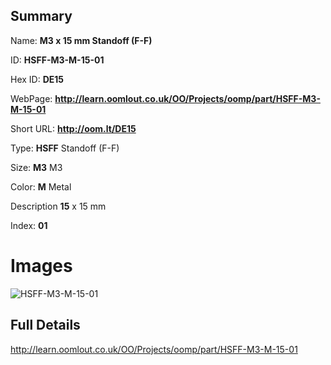 

## Summary
 
Name: __M3 x 15 mm Standoff (F-F)__

ID: __HSFF-M3-M-15-01__

Hex ID: __DE15__

WebPage: __http://learn.oomlout.co.uk/OO/Projects/oomp/part/HSFF-M3-M-15-01__

Short URL: __http://oom.lt/DE15__


Type: __HSFF__ Standoff (F-F) 

Size: __M3__ M3 

Color: __M__ Metal 

Description __15__ x 15 mm 

Index: __01__


# Images
![HSFF-M3-M-15-01](http://oomlout.com/oomp-gen/parts/HSFF-M3-M-15-01/HSFF-M3-M-15-01_420.jpg)



## Full Details

 http://learn.oomlout.co.uk/OO/Projects/oomp/part/HSFF-M3-M-15-01














